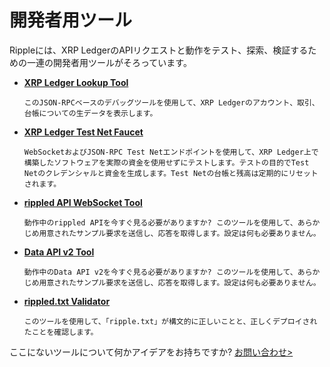 # 開発者用ツール
<!--{# TODO: Ensure that the list below follows the order of the left nav. #}-->

Rippleには、XRP LedgerのAPIリクエストと動作をテスト、探索、検証するための一連の開発者用ツールがそろっています。

* **[XRP Ledger Lookup Tool](xrp-ledger-rpc-tool.html)**

      このJSON-RPCベースのデバッグツールを使用して、XRP Ledgerのアカウント、取引、台帳についての生データを表示します。

* **[XRP Ledger Test Net Faucet](xrp-test-net-faucet.html)**

      WebSocketおよびJSON-RPC Test Netエンドポイントを使用して、XRP Ledger上で構築したソフトウェアを実際の資金を使用せずにテストします。テストの目的でTest Netのクレデンシャルと資金を生成します。Test Netの台帳と残高は定期的にリセットされます。
<!--{# TODO: For information about how to connect your `rippled` test server to the Test Net, see [XXXXX](x). #}-->

* **[rippled API WebSocket Tool](websocket-api-tool.html)**

      動作中のrippled APIを今すぐ見る必要がありますか? このツールを使用して、あらかじめ用意されたサンプル要求を送信し、応答を取得します。設定は何も必要ありません。
<!--{# TODO: which methods are surfaced here -- is this all of them? #}-->

* **[Data API v2 Tool](data-api-v2-tool.html)**

      動作中のData API v2を今すぐ見る必要がありますか? このツールを使用して、あらかじめ用意されたサンプル要求を送信し、応答を取得します。設定は何も必要ありません。

* **[rippled.txt Validator](ripple-txt-validator.html)**

      このツールを使用して、「ripple.txt」が構文的に正しいことと、正しくデプロイされたことを確認します。

ここにないツールについて何かアイデアをお持ちですか? [お問い合わせ>](mailto:docs@ripple.com)
